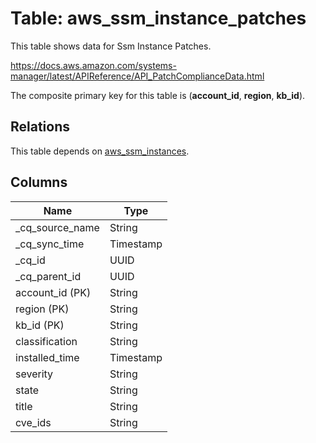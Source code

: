 # Table: aws_ssm_instance_patches

This table shows data for Ssm Instance Patches.

https://docs.aws.amazon.com/systems-manager/latest/APIReference/API_PatchComplianceData.html

The composite primary key for this table is (**account_id**, **region**, **kb_id**).

## Relations

This table depends on [aws_ssm_instances](aws_ssm_instances).

## Columns

| Name          | Type          |
| ------------- | ------------- |
|_cq_source_name|String|
|_cq_sync_time|Timestamp|
|_cq_id|UUID|
|_cq_parent_id|UUID|
|account_id (PK)|String|
|region (PK)|String|
|kb_id (PK)|String|
|classification|String|
|installed_time|Timestamp|
|severity|String|
|state|String|
|title|String|
|cve_ids|String|